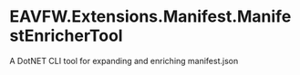 # EAVFW.Extensions.Manifest.ManifestEnricherTool
A DotNET CLI tool for expanding and enriching manifest.json
